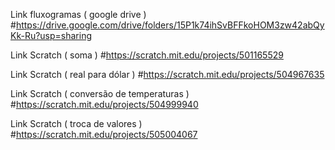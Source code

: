 Link fluxogramas ( google drive )
#https://drive.google.com/drive/folders/15P1k74ihSvBFFkoHOM3zw42abQyKk-Ru?usp=sharing

Link Scratch ( soma )
#https://scratch.mit.edu/projects/501165529

Link Scratch ( real para dólar )
#https://scratch.mit.edu/projects/504967635

Link Scratch ( conversão de temperaturas )
#https://scratch.mit.edu/projects/504999940

Link Scratch ( troca de valores )
#https://scratch.mit.edu/projects/505004067

